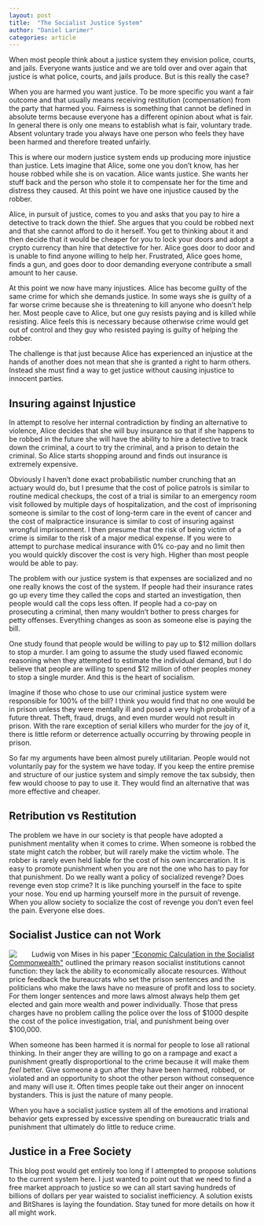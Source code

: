 ```yaml
---
layout: post
title:  "The Socialist Justice System"
author: "Daniel Larimer"
categories: article
---
```


When most people think about a justice system they envision police, courts, and jails.  Everyone wants justice and we are told over and over again that justice is what police, courts, and jails produce.   But is this really the case?

When you are harmed you want justice.  To be more specific you want a fair outcome and that usually means receiving restitution (compensation) from the party that harmed you.    Fairness is something that cannot be defined in absolute terms because everyone has a different opinion about what is fair.    In general there is only one means to establish what is fair, voluntary trade.
Absent voluntary trade you always have one person who feels they have been harmed and therefore treated unfairly.    

This is where our modern justice system ends up producing more injustice than justice.  Lets imagine that Alice, some one you don’t know, has her house robbed while she is on vacation.  Alice wants justice.  She wants her stuff back and the person who stole it to compensate her for the time and distress they caused.  At this point we have one injustice caused by the robber.  

Alice, in pursuit of justice, comes to you and asks that you pay to hire a detective to track down the thief.  She argues that you could be robbed next and that she cannot afford to do it herself.   You get to thinking about it and then decide that it would be cheaper for you to lock your doors and adopt a crypto currency than hire that detective for her.   Alice goes door to door and is unable to find anyone willing to help her.    Frustrated, Alice goes home, finds a gun, and goes door to door demanding everyone contribute a small amount to her cause.  

At this point we now have many injustices.  Alice has become guilty of the same crime for which she demands justice.    In some ways she is guilty of a far worse crime because she is threatening to kill anyone who doesn’t help her.  Most people cave to Alice, but one guy resists paying and is killed while resisting.  Alice feels this is necessary because otherwise crime would get out of control and they guy who resisted paying is guilty of helping the robber.  

The challenge is that just because Alice has experienced an injustice at the hands of another does not mean that she is granted a right to harm others.   Instead she must find a way to get justice without causing injustice to innocent parties.     

## Insuring against Injustice 

In attempt to resolve her internal contradiction by finding an alternative to violence, Alice decides that she will buy insurance so that if she happens to be robbed in the future she will have the ability to hire a detective to track down the criminal, a court to try the criminal, and a prison to detain the criminal.    So Alice starts shopping around and finds out insurance is extremely expensive.   

Obviously I haven’t done exact probabilistic number crunching that an actuary would do, but I presume that the cost of police patrols is similar to routine medical checkups, the cost of a trial is similar to an emergency room visit followed by multiple days of hospitalization, and the cost of imprisoning someone is similar to the cost of long-term care in the event of cancer and the cost of malpractice insurance is similar to cost of insuring against wrongful imprisonment.   I then presume that the risk of being victim of a crime is similar to the risk of a major medical expense.     If you were to attempt to purchase medical insurance with 0% co-pay and no limit then you would quickly discover the cost is very high.   Higher than most people would be able to pay.

The problem with our justice system is that expenses are socialized and no one really knows the cost of the system.   If people had their insurance rates go up every time they called the cops and started an investigation, then people would call the cops less often.   If people had a co-pay on prosecuting a criminal, then many wouldn’t bother to press charges for petty offenses.   Everything changes as soon as someone else is paying the bill.   

One study found that people would be willing to pay up to $12 million dollars to stop a murder.  I am going to assume the study used flawed economic reasoning when they attempted to estimate the individual demand, but I do believe that people are willing to spend $12 million of other peoples money to stop a single murder.    And this is the heart of socialism.  

Imagine if those who chose to use our criminal justice system were responsible for 100% of the bill?    I think you would find that no one would be in prison unless they were mentally ill and posed a very high probability of a future threat.   Theft, fraud, drugs, and even murder would not result in prison.  With the rare exception of serial killers who murder for the joy of it, there is little reform or deterrence actually occurring by throwing people in prison.  

So far my arguments have been almost purely utilitarian.  People would not voluntarily pay for the system we have today.  If you keep the entire premise and structure of our justice system and simply remove the tax subsidy, then few would choose to pay to use it.   They would find an alternative that was more effective and cheaper. 

## Retribution vs Restitution 

The problem we have in our society is that people have adopted a punishment mentality when it comes to crime.   When someone is robbed the state might catch the robber, but will rarely make the victim whole.    The robber is rarely even held liable for the cost of his own incarceration.   It is easy to promote punishment when you are not the one who has to pay for that punishment.    Do we really want a policy of socialized revenge?   Does revenge even stop crime?   It is like punching yourself in the face to spite your nose.   You end up harming yourself more in the pursuit of revenge.   When you allow society to socialize the cost of revenge you don’t even feel the pain.  Everyone else does.  

## Socialist Justice can not Work 

<a href="http://www.amazon.com/gp/product/1610165500/ref=as_li_tl?ie=UTF8&camp=1789&creative=9325&creativeASIN=1610165500&linkCode=as2&tag=bytesblog-20&linkId=Q6F4R4WHY765QUXV"><img style="float:left;margin-right:25px" border="0" src="http://ws-na.amazon-adsystem.com/widgets/q?_encoding=UTF8&ASIN=1610165500&Format=_SL250_&ID=AsinImage&MarketPlace=US&ServiceVersion=20070822&WS=1&tag=bytesblog-20" ></a><img src="http://ir-na.amazon-adsystem.com/e/ir?t=bytesblog-20&l=as2&o=1&a=1610165500" width="1" height="1" border="0" alt="" style="border:none !important; margin:0px !important;" />
Ludwig von Mises in his paper <a href="http://www.amazon.com/gp/product/1610165500/ref=as_li_tl?ie=UTF8&camp=1789&creative=9325&creativeASIN=1610165500&linkCode=as2&tag=bytesblog-20&linkId=SCMO4EUMKNPS4K3C">"Economic Calculation in the Socialist Commonwealth"</a><img src="http://ir-na.amazon-adsystem.com/e/ir?t=bytesblog-20&l=as2&o=1&a=1610165500" width="1" height="1" border="0" alt="" style="border:none !important; margin:0px !important;" /> outlined the primary reason socialist institutions cannot function: they lack the ability to economically allocate resources.  Without price feedback the bureaucrats who set the prison sentences and the politicians who make the laws have no measure of profit and loss to society.  For them longer sentences and more laws almost always help them get elected and gain more wealth and power individually.   Those that press charges have no problem calling the police over the loss of $1000 despite the cost of the police investigation, trial, and punishment being over $100,000.     

When someone has been harmed it is normal for people to lose all rational thinking.  In their anger they are willing to go on a rampage and exact a punishment greatly disproportional to the crime because it will make them *feel* better.    Give someone a gun after they have been harmed, robbed, or violated and an opportunity to shoot the other person without consequence and many will use it.   Often times people take out their anger on innocent bystanders.  This is just the nature of many people.   

When you have a socialist justice system all of the emotions and irrational behavior gets expressed by excessive spending on bureaucratic trials and punishment that ultimately do little to reduce crime.  

## Justice in a Free Society 

This blog post would get entirely too long if I attempted to propose solutions to the current system here.   I just wanted to point out that we need to find a free market approach to justice so we can all start saving hundreds of billions of dollars per year waisted to socialist inefficiency.  A solution exists and BitShares is laying the foundation.   Stay tuned for more details on how it all might work. 
